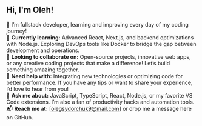 ## Hi, I'm Oleh!

🔭 I’m fullstack developer, learning and improving every day of my coding journey!<br>
🌱 <b>Currently learning:</b> Advanced React, Next.js, and backend optimizations with Node.js. Exploring DevOps tools like Docker to bridge the gap between development and operations.<br>
🤝 <b>Looking to collaborate on:</b> Open-source projects, innovative web apps, or any creative coding projects that make a difference! Let’s build something amazing together.<br>
🧩 <b>Need help with:</b> Integrating new technologies or optimizing code for better performance. If you have any tips or want to share your experience, I’d love to hear from you!<br>
💬 <b>Ask me about:</b> JavaScript, TypeScript, React, Node.js, or my favorite VS Code extensions. I’m also a fan of productivity hacks and automation tools.<br>
📬 <b>Reach me at:</b> [olegsydorchuk9@mail.com] or drop me a message here on GitHub.
